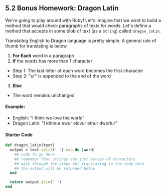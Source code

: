 ## 5.2 Bonus Homework: Dragon Latin

We're going to play around with Ruby! Let's imagine that we want to build a method that would check paragraphs of texts for words. Let's define a method that accepts in some blob of text (as a `String`) called `dragon_latin`.

Translating English to Dragon language is pretty simple. A general rule of thumb for translating is below.
1. **For Each** word in a paragraph
2. **If** the words has more than 1 character
  - Step 1: The last letter of each word becomes the first character
  - Step 2: "ur" is appended to the end of the word
3. **Else**
  - The word remains unchanged

#### Example:
- English: "I think we love the world"
- Dragon Latin: "I kthinur ewur elovur ethur dworlur"

#### Starter Code

```ruby
def dragon_latin(text)
  output = text.split(' ').map do |word|
    ## code to go here
    ## remember that strings are just arrays of characters
    ## walk through the steps for translating in the code here
    ## the output will be returned below
  end

  return output.join(' ')
end
```
